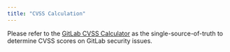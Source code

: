 ```yaml
---
title: "CVSS Calculation"
---
```


Please refer to the [GitLab CVSS Calculator](https://gitlab-com.gitlab.io/gl-security/product-security/appsec/cvss-calculator/) as the single-source-of-truth to determine CVSS scores on GitLab security issues.
